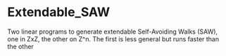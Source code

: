 # Extendable_SAW
Two linear programs to generate extendable Self-Avoiding Walks (SAW), one in ZxZ, the other on Z^n. 
The first is less general but runs faster than the other

